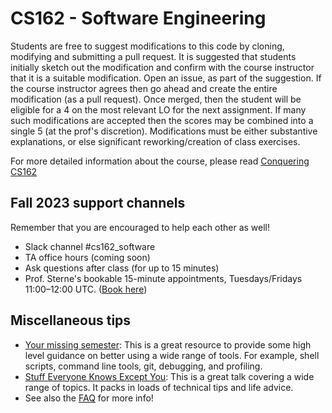 # CS162 - Software Engineering

Students are free to suggest modifications to this code by cloning, modifying and submitting a pull request.  It is suggested that students initially sketch out the modification and confirm with the course instructor that it is a suitable modification.  Open an issue, as part of the suggestion.  If the course instructor agrees then go ahead and create the entire modification (as a pull request). Once merged, then the student will be eligible for a 4 on the most relevant LO for the next assignment.  If many such modifications are accepted then the scores may be combined into a single 5 (at the prof's discretion).  Modifications must be either substantive explanations, or else significant reworking/creation of class exercises.

For more detailed information about the course, please read [Conquering CS162](https://docs.google.com/document/d/1iZ1lkEGV5DRKkWzKAt-daq7g7Yl40SojUbarSUBCofU/edit?usp=sharing)

## Fall 2023 support channels
Remember that you are encouraged to help each other as well! 

- Slack channel #cs162_software
- TA office hours (coming soon)
- Ask questions after class (for up to 15 minutes)
- Prof. Sterne's bookable 15-minute appointments, Tuesdays/Fridays 11:00–12:00 UTC. ([Book here](bit.ly/SterneOHFall2023))

## Miscellaneous tips
 - [Your missing semester](https://missing.csail.mit.edu/):
This is a great resource to provide some high level guidance on better using a wide range of tools. For example, shell scripts, command line tools, git, debugging, and profiling. 
 - [Stuff Everyone Knows Except You](https://www.hackreactor.com/blog/laurie-voss-cto-of-npm-gives-engineering-fundamentals-talk): 
This is a great talk covering a wide range of topics. It packs in loads of technical tips and life advice. 
 - See also the [FAQ](FAQ.md) for more info!
